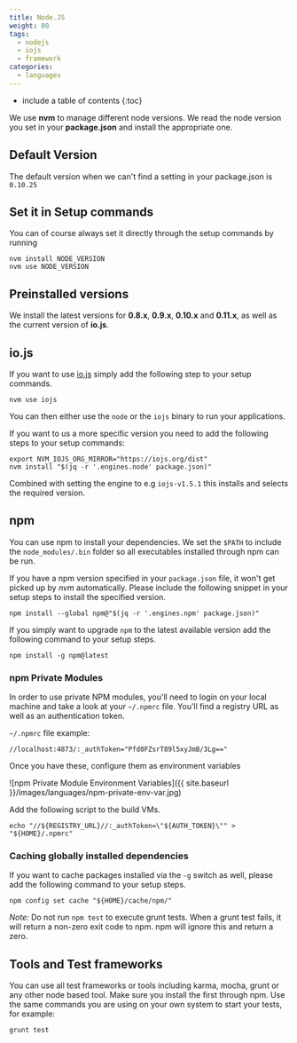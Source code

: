 ```yaml
---
title: Node.JS
weight: 80
tags:
  - nodejs
  - iojs
  - framework
categories:
  - languages
---
```


* include a table of contents
{:toc}


We use **nvm** to manage different node versions. We read the node version you set in your **package.json** and install the appropriate one.

## Default Version
The default version when we can't find a setting in your package.json is `0.10.25`

## Set it in Setup commands
You can of course always set it directly through the setup commands by running

```shell
nvm install NODE_VERSION
nvm use NODE_VERSION
```

## Preinstalled versions
We install the latest versions for **0.8.x**, **0.9.x**, **0.10.x** and **0.11.x**, as well as the current version of **io.js**.

## io.js
If you want to use [io.js](https://iojs.org/) simply add the following step to your setup commands.

```shell
nvm use iojs
```

You can then either use the `node` or the `iojs` binary to run your applications.

If you want to us a more specific version you need to add the following steps to your setup commands:

```shell
export NVM_IOJS_ORG_MIRROR="https://iojs.org/dist"
nvm install "$(jq -r '.engines.node' package.json)"
```

Combined with setting the engine to e.g `iojs-v1.5.1` this installs and selects the required version.

## npm
You can use npm to install your dependencies. We set the `$PATH` to include the `node_modules/.bin` folder so all executables installed through npm can be run.

If you have a npm version specified in your `package.json` file, it won't get picked up by *nvm* automatically. Please include the following snippet in your setup steps to install the specified version.

```shell
npm install --global npm@"$(jq -r '.engines.npm' package.json)"
```

If you simply want to upgrade `npm` to the latest available version add the following command to your setup steps.

```shell
npm install -g npm@latest
```

### npm Private Modules

In order to use private NPM modules, you'll need to login on your local machine and take a look at your `~/.npmrc` file. You'll find a registry URL as well as an authentication token.

`~/.npmrc` file example:

```shell
//localhost:4873/:_authToken="Pfd0FZsrT89l5xyJmB/3Lg=="
```

 Once you have these, configure them as environment variables 

![npm Private Module Environment Variables]({{ site.baseurl }}/images/languages/npm-private-env-var.jpg)

Add the following script to the build VMs.

```shell
echo "//${REGISTRY_URL}//:_authToken=\"${AUTH_TOKEN}\"" > "${HOME}/.npmrc"
```

### Caching globally installed dependencies

If you want to cache packages installed via the `-g` switch as well, please add the following command to your setup steps.

```shell
npm config set cache "${HOME}/cache/npm/"
```

*Note:* Do not run `npm test` to execute grunt tests. When a grunt test fails, it will return a non-zero exit code to npm. npm will ignore this and return a zero.

## Tools and Test frameworks
You can use all test frameworks or tools including karma, mocha, grunt or any other node based tool. Make sure you install the first through npm. Use the same commands you are using on your own system to start your tests, for example:

```shell
grunt test
```
